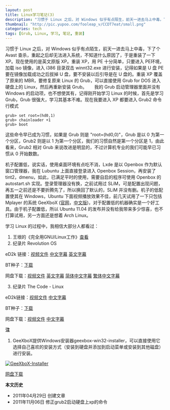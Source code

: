 ```yaml
---
layout: post
title: Linux学习笔记(3)
description: "习惯于 Linux 之后，对 Windows 似乎有点陌生，前天一进去马上中毒，下了个 Avast 查杀，重起之后却无法进入系统，不知道什么原因了，于是重装了一下 XP……"
thumbnail: "http://pic.yupoo.com/fooleap_v/CCDT7eat/small.png"
categories: tech
tags: [Grub, Linux, 学习, 笔记, 重装]
---
```


习惯于 Linux 之后，对 Windows 似乎有点陌生，前天一进去马上中毒，下了个 Avast 查杀，重起之后却无法进入系统，不知道什么原因了，于是重装了一下 XP。现在使用的是英文原版 XP。重装 XP，用 PE 十分简单，只要进入 PE环境，加载 iso 镜像，进入 i386 目录双击 winnt32.exe 进行安装，记得如果是 U 盘 PE 要在镜像加载成功之后拔掉 U 盘，要不安装以后引导是在 U 盘的。重装 XP 覆盖了原来的 MBR，要修复原来 Linux 的 Grub，可以直接使用 Grub for DOS 进入硬盘上的 Linux，然后再重新安装 Grub。
    
我的 Grub 启动管理器里面并没有 Windows 的启动项，也不想使其有，记得刚开始学习 Linux 的时候，首先是学习 Grub，Grub 很强大，学习其基本不难。现在我要进入 XP 都要进入 Grub2 命令行模式

    grub> set root=(hd0,1)
    grub> chainloader +1
    grub> boot

这些命令早已成为习惯，如果是 Grub 则是 "root=(hd0,0)"，Grub 是以 0 为第一个分区，Grub2 则是以 1 为第一个分区，我们的习惯自然是第一个分区是 1，由此看来，Grub2 相对 Grub 来说改进是明显的，不过计算机专业的我们可能早已习惯从 0 开始数数。

机子配置低，说实话，使用桌面环境有点吃不消，Lxde 是以 Openbox 作为默认窗口管理器，我在 Lubuntu 上面直接登录进入 Openbox Session，再安装了 tint2，dmenu，如此，已满足平时的使用，需要自启的程序可使用 Openbox 的 autostart.sh 实现。登录管理器没有换，之前试用过 SLiM，可是配置出现问题，再五一之前还是不要折腾先了，所以换回了默认的，SLiM 并没有删。机子的低配置使其在 Windows，Ubuntu 下面视频播放效果不佳，前几天试用了一下只包括 Mplayer 的系统 GeeXboX ([官网](http://geexbox.org)，[中文版](http://code.google.com/p/geexbox-chinese/))，对于配置低的机器确实是一个好工具。由于机子配置低，所以 Ubuntu 11.04 的发布并没有给我带来多少惊喜，也不打算试用，另一方面还是想着 Arch Linux。
 
学习 Linux 的过程中，我相信大部分人都看过：

1. 王垠的《完全用GNU/Linux工作》[查看](http://www.chinaunix.net/jh/4/16102.html)
2. 纪录片 Revolution OS
   
eD2k 链接：[视频文件](ed2k://|file|Revolution.OS.2001.DVDRip.XviD-RETRO.avi|735442944|4df0329803e34c9fa868d97e6c33b14a|h=TBJDWURXWBRNDIMYPEKWUIERL3LRZGCJ|/)  [中文字幕](ed2k://|file|Revolution.OS.2001.DVDRip.XviD-RETRO.gb.srt|173754|4b6394055bc1395be8b50b0994f61ed1|/)  [英文字幕](ed2k://|file|Revolution.OS.2001.DVDRip.XviD-RETRO.en.srt|131269|9f46d04d92f480d4f60354724e5f78e3|/)

BT种子：[下载](http://dl.dbank.com/c0xkyrgpje)

网盘下载：[视频文件](http://u.115.com/file/f6809e2b24)  [英文字幕](http://u.115.com/file/f62e193aa0)  [简体中文字幕](http://u.115.com/file/f6c4b7dd95)  [繁体中文字幕](http://u.115.com/file/f644a97ddd)

3. 纪录片 The Code - Linux

eD2k链接：[视频文件](ed2k://|file|%5B%E4%BB%A3%E7%A0%81%5D.The.Code.-.Linux.2001.TVRip.DivX.Linux_Documentary.avi|629690368|28ee139448197791814)  [中文字幕](ed2k://|file|%5B%E4%BB%A3%E7%A0%81%5D.The.Code.-.Linux.2001.TVRip.DivX.Linux_Documentary.chs.srt|69669|c4de2bc7acabf6a5d634b1b)

BT种子：[下载](http://dl.dbank.com/c0opkvt2nh)

网盘下载：[视频文件](http://u.115.com/file/f6e797cf91)  [中文字幕](http://u.115.com/file/f6f892d00c)

**注**

1. GeeXboX提供Windows安装器geexbox-win32-installer，可以直接使用它选择自己喜欢的安装方式（安装到硬盘并添加到启动菜单或安装到其他磁盘）进行安装。

[![GeeXboX-Installer](http://i951.photobucket.com/albums/ad353/Fooleap/Blog/Fooleap/geexbox-installer.png)](http://i951.photobucket.com/albums/ad353/Fooleap/Blog/Fooleap/geexbox-installer.png)

[网盘下载](http://dl.dbank.com/c0aey0lm42)

**本文历史**

* 2011年04月29日 创建文章
* 2011年11月06日 修正grub2启动硬盘上xp的命令
